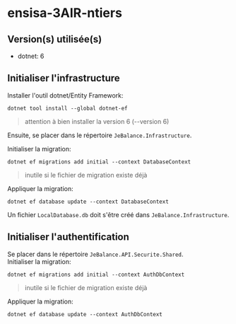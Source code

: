 # ensisa-3AIR-ntiers

## Version(s) utilisée(s)
- dotnet: 6

## Initialiser l'infrastructure
Installer l'outil dotnet/Entity Framework:
```shell
dotnet tool install --global dotnet-ef
```
> attention à bien installer la version 6 (--version 6)

Ensuite, se placer dans le répertoire `JeBalance.Infrastructure`.

Initialiser la migration:
```shell
dotnet ef migrations add initial --context DatabaseContext
```
> inutile si le fichier de migration existe déjà

Appliquer la migration:
```shell
dotnet ef database update --context DatabaseContext
```

Un fichier `LocalDatabase.db` doit s'être créé dans `JeBalance.Infrastructure`.

## Initialiser l'authentification
Se placer dans le répertoire `JeBalance.API.Securite.Shared`.  
Initialiser la migration:
```shell
dotnet ef migrations add initial --context AuthDbContext
```
> inutile si le fichier de migration existe déjà

Appliquer la migration:
```shell
dotnet ef database update --context AuthDbContext
```

